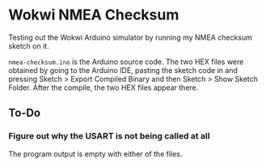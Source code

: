 # Wokwi NMEA Checksum

Testing out the Wokwi Arduino simulator by running my NMEA checksum sketch on
it.

`nmea-checksum.ino` is the Arduino source code. The two HEX files were obtained
by going to the Arduino IDE, pasting the sketch code in and pressing Sketch >
Export Compiled Binary and then Sketch > Show Sketch Folder. After the compile,
the two HEX files appear there.

## To-Do

### Figure out why the USART is not being called at all

The program output is empty with either of the files.
